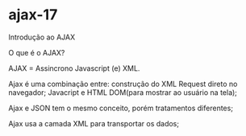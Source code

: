 # ajax-17
Introdução ao AJAX

O que é o AJAX?

AJAX = Assincrono Javascript (e) XML.

Ajax é uma combinação entre:
construção do XML Request direto no navegador;
Javacript e HTML DOM(para mostrar ao usuário na tela);

Ajax e JSON tem o mesmo conceito, porém tratamentos diferentes;

Ajax usa a camada XML para transportar os dados;

 